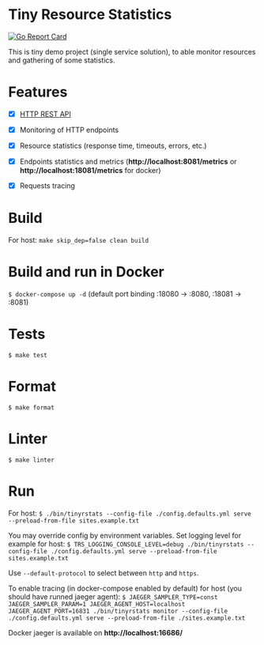 Tiny Resource Statistics
=========================
[![Go Report Card](https://goreportcard.com/badge/github.com/alekns/tinyrstats)](https://goreportcard.com/report/github.com/alekns/tinyrstats)

This is tiny demo project (single service solution), to able monitor resources and gathering of some statistics.


Features
=============

- [x] [HTTP REST API](https://github.com/alekns/tinyrstats/blob/master/http-api.apib)
- [x] Monitoring of HTTP endpoints
- [x] Resource statistics (response time, timeouts, errors, etc.)
- [x] Endpoints statistics and metrics (**http://localhost:8081/metrics** or **http://localhost:18081/metrics** for docker)
- [x] Requests tracing


Build
======

For host: `make skip_dep=false clean build`


Build and run in Docker
========================

`$ docker-compose up -d` (default port binding :18080 -> :8080, :18081 -> :8081)


Tests
=======

`$ make test`


Format
========

`$ make format`


Linter
========

`$ make linter`


Run
========

For host: `$ ./bin/tinyrstats --config-file ./config.defaults.yml serve --preload-from-file sites.example.txt`

You may override config by environment variables. Set logging level for example
for host: `$ TRS_LOGGING_CONSOLE_LEVEL=debug ./bin/tinyrstats --config-file ./config.defaults.yml serve --preload-from-file sites.example.txt`

Use `--default-protocol` to select between `http` and `https`.

To enable tracing (in docker-compose enabled by default) for 
host (you should have runned jaeger agent): `$ JAEGER_SAMPLER_TYPE=const JAEGER_SAMPLER_PARAM=1 JAEGER_AGENT_HOST=localhost JAEGER_AGENT_PORT=16831 ./bin/tinyrstats monitor --config-file ./config.defaults.yml serve --preload-from-file ./sites.example.txt`

Docker jaeger is available on **http://localhost:16686/**

